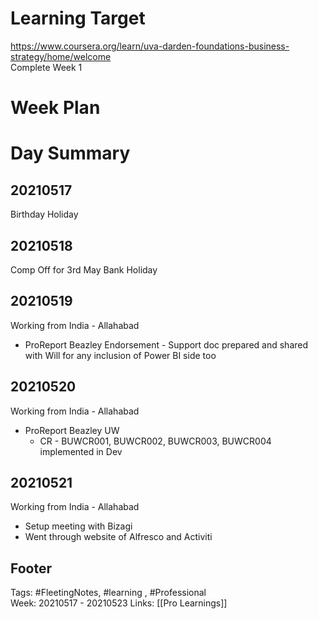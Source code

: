 # Learning Target  

https://www.coursera.org/learn/uva-darden-foundations-business-strategy/home/welcome  
Complete Week 1   
    

# Week Plan  

  

# Day Summary  

## 20210517
Birthday Holiday

## 20210518
Comp Off for 3rd May Bank Holiday

## 20210519
Working from India - Allahabad
- ProReport Beazley Endorsement - Support doc prepared and shared with Will for any inclusion of Power BI side too

## 20210520
Working from India - Allahabad
- ProReport Beazley UW
	- CR - BUWCR001, BUWCR002, BUWCR003, BUWCR004 implemented in Dev

## 20210521
Working from India - Allahabad
- Setup meeting with Bizagi
- Went through website of Alfresco and Activiti


## Footer  
  

Tags: #FleetingNotes, #learning , #Professional  
Week: 20210517 - 20210523
Links: [[Pro Learnings]]

  

<!--  
Comment -     
-->  
<!--stackedit_data:
eyJoaXN0b3J5IjpbLTEwMzQzOTA3OTEsLTQ3MjU0NjgxMiw1NT
c0Mjg1ODQsODM3MzAwMjM0XX0=
-->